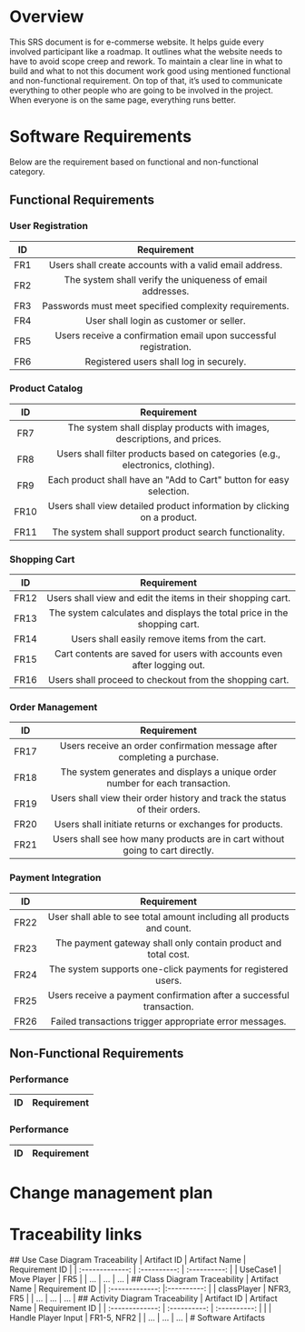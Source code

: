# Overview
This SRS document is for e-commerse website. It helps guide every involved participant like a roadmap. It outlines what the website needs to have to avoid scope creep and rework. To maintain a clear line in what to build and what to not this document work good using mentioned functional and non-functional requirement. On top of that, it’s used to communicate everything to other people who are going to be involved in the project. When everyone is on the same page, everything runs better.
# Software Requirements
Below are the requirement based on functional and non-functional category.
## Functional Requirements
### User Registration
| ID | Requirement |
| :-------------: | :----------: |
| FR1 |Users shall create accounts with a valid email address. |
| FR2 |The system shall verify the uniqueness of email addresses. |
| FR3 |Passwords must meet specified complexity requirements. |
| FR4 |User shall login as customer or seller. |
| FR5 |Users receive a confirmation email upon successful registration. |
| FR6 |Registered users shall log in securely. |

### Product Catalog
| ID | Requirement |
| :-------------: | :----------: |
| FR7 |The system shall display products with images, descriptions, and prices. |
| FR8 |Users shall filter products based on categories (e.g., electronics, clothing). |
| FR9 |Each product shall have an "Add to Cart" button for easy selection. |
| FR10 |Users shall view detailed product information by clicking on a product. |
| FR11 |The system shall support product search functionality. |

### Shopping Cart
| ID | Requirement |
| :-------------: | :----------: |
| FR12 |Users shall view and edit the items in their shopping cart. |
| FR13 |The system calculates and displays the total price in the shopping cart. |
| FR14 |Users shall easily remove items from the cart. |
| FR15 |Cart contents are saved for users with accounts even after logging out. |
| FR16 |Users shall proceed to checkout from the shopping cart. |

### Order Management
| ID | Requirement |
| :-------------: | :----------: |
| FR17 |Users receive an order confirmation message after completing a purchase. |
| FR18 |The system generates and displays a unique order number for each transaction. |
| FR19 |Users shall view their order history and track the status of their orders. |
| FR20 |Users shall initiate returns or exchanges for products. |
| FR21 |Users shall see how many products are in cart without going to cart directly. |

### Payment Integration
| ID | Requirement |
| :-------------: | :----------: |
| FR22 |User shall able to see total amount including all products and count. |
| FR23 |The payment gateway shall only contain product and total cost. |
| FR24 |The system supports one-click payments for registered users. |
| FR25 |Users receive a payment confirmation after a successful transaction. |
| FR26 |Failed transactions trigger appropriate error messages. |


## Non-Functional Requirements
### Performance
| ID | Requirement |
| :-------------: | :----------: |


### Performance
| ID | Requirement |
| :-------------: | :----------: |

# Change management plan
<Description of what this section is>


# Traceability links
<Description of this section>
## Use Case Diagram Traceability
| Artifact ID | Artifact Name | Requirement ID |
| :-------------: | :----------: | :----------: |
| UseCase1 | Move Player | FR5 |
| … | … | … |
## Class Diagram Traceability
| Artifact Name | Requirement ID |
| :-------------: |:----------: |
| classPlayer | NFR3, FR5 |
| … | … | … |
## Activity Diagram Traceability
<In this case, it makes more sense (I think, feel free to disagree) to link
to the file and to those requirements impacted>
| Artifact ID | Artifact Name | Requirement ID |
| :-------------: | :----------: | :----------: |
| <filename> | Handle Player Input | FR1-5, NFR2 |
| … | … | … |
# Software Artifacts
<Describe the purpose of this section